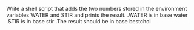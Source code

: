 Write a shell script that adds the two numbers stored in the environment variables WATER and STIR and prints the result.
.WATER is in base water
.STIR is in base stir
.The result should be in base bestchol
